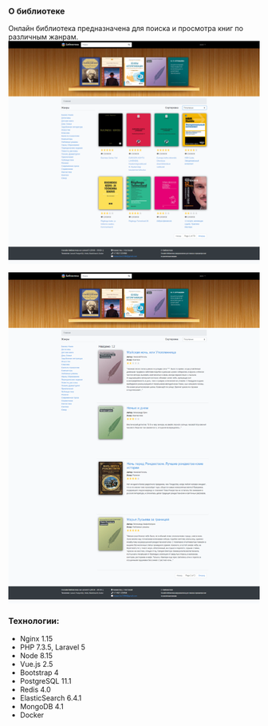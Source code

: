 ### О библиотеке
Онлайн библиотека предназначена для поиска и просмотра книг по различным жанрам.
![](z_source/1.png)

![](z_source/2.png)

### Технологии:
* Nginx 1.15
* PHP 7.3.5, Laravel 5
* Node 8.15
* Vue.js 2.5
* Bootstrap 4
* PostgreSQL 11.1
* Redis 4.0
* ElasticSearch 6.4.1
* MongoDB 4.1
* Docker
